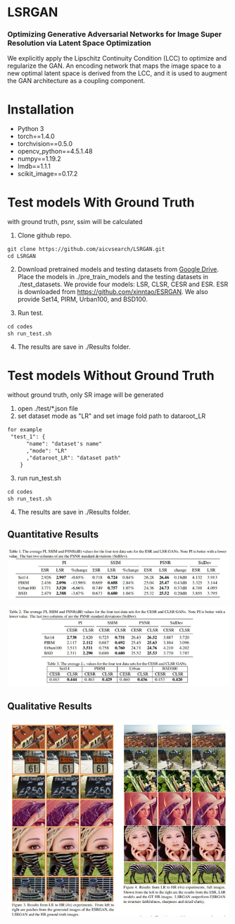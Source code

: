 <!-- Add banner here -->

# LSRGAN

### Optimizing Generative Adversarial Networks for Image Super Resolution via Latent Space Optimization

We explicitly apply the Lipschitz Continuity Condition (LCC) to optimize and regularize the GAN. 
An encoding network that maps the image space to a new optimal latent
space is derived from the LCC, and it is used to augment
the GAN architecture as a coupling component.

# Installation
- Python 3
- torch==1.4.0
- torchvision==0.5.0
- opencv_python==4.5.1.48
- numpy==1.19.2
- lmdb==1.1.1
- scikit_image==0.17.2

# Test models With Ground Truth
with ground truth, psnr, ssim will be calculated

1. Clone github repo.

```
git clone https://github.com/aicvsearch/LSRGAN.git
cd LSRGAN

```
2. Download pretrained models and testing datasets from [Google Drive](https://drive.google.com/file/d/1GRS0_D9b0rm6Cisc8RRSZY7k3ESi0BdE/view?usp=sharing). Place the models in ./pre_train_models and
the testing datasets in ./test_datasets. We provide four models: LSR, CLSR, CESR and ESR. ESR is downloaded from  https://github.com/xinntao/ESRGAN.
We also provide Set14, PIRM, Urban100, and BSD100.

3. Run test.
```
cd codes
sh run_test.sh

```

4. The results are save in ./Results folder.

# Test models Without Ground Truth
without ground truth, only SR image will be generated

1. open ./test/*.json file
2. set dataset mode as "LR" and set image fold path to dataroot_LR
```
for example
 "test_1": {
      "name": "dataset's name"
      ,"mode": "LR"
      ,"dataroot_LR": "dataset path"
    }

```
3. run run_test.sh
```
cd codes
sh run_test.sh

```
4. The results are save in ./Results folder.


## Quantitative Results
<p align="center">
  <img src="figures/Table1.jpg">
</p>
<p align="center">
  <img src="figures/Table2.jpg">
</p>

## Qualitative  Results

<p align="center">
  <img src="figures/1.jpg">
</p>


